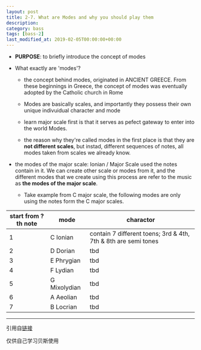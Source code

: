 ```yaml
---
layout: post
title: 2-7. What are Modes and why you should play them
description: 
category: bass
tags: [bass-2]
last_modified_at: 2019-02-05T00:00:00+00:00
---
```


- **PURPOSE**: to briefly introduce the concept of modes

- What exactly are 'modes'?
    
    - the concept behind modes, originated in ANCIENT GREECE. From these beginnings in Greece, the concept of modes was eventually adopted by the Catholic church in Rome

    - Modes are basically scales, and importantly they possess their own unique indivuidual character and mode

    - learn major scale first is that it serves as pefect gateway to enter into the world Modes. 

    - the reason why they're called modes in the first place is that they are **not different scales**, but instad, different sequences of notes, all modes taken from scales we already know. 

- the modes of the major scale: Ionian / Major Scale used the notes contain in it. We can create other scale or modes from it, and the different modes that we create using this process are refer to the music as **the modes of the major scale**. 

    - Take example from C major scale, the following modes are only using the notes form the C major scales. 

| start from ?th note | mode | charactor |
| --- | --- | ---|
| 1 | C Ionian | contain 7 different toens; 3rd & 4th, 7th & 8th are semi tones |
| 2 | D Dorian | tbd | 
| 3 | E Phrygian| tbd |
| 4 | F Lydian | tbd |
| 5 | G Mixolydian | tbd |
| 6 | A Aeolian | tbd |
| 7 | B Locrian | tbd |

<hr>

引用自[链接](https://www.youtube.com/playlist?list=PLImrzCNnL5PnVQNFhaxgOa1iJV4zMolw-)

仅供自己学习贝斯使用


